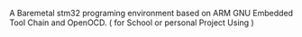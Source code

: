 A Baremetal stm32 programing environment based on ARM GNU Embedded Tool Chain and OpenOCD. ( for School or personal Project Using )
